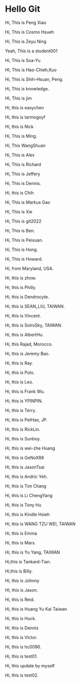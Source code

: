 # Hello Git

Hi, This is Peng Xiao

Hi, This is Cosmo Hsueh

Hi, This is Zeyu Ning

Yeah, This is a student001

Hi, This is Soa-Yu

HI, This is Hao-Chieh,Kuo

Hi, This is Shih-Hsuan, Peng.

Hi, This is knowledge.

HI, This is jim

Hi, this is easychen

Hi, this is tarmogoyf

Hi, this is Nick

Hi, This is Ming.

Hi, This WangShuan

Hi, This is Alex

Hi, This is Richard

Hi, This is Jeffery

Hi, This is Dennis.

Hi, this is Chih

Hi, This is Markus Gao

Hi, This is Xie

Hi, This is git2022

Hi, This is Ben.

Hi, This is Peixuan.

Hi, This is Hong.

Hi, This is Howard.

Hi, from Maryland, USA.

Hi, this is zhow.

Hi, this is Philly.

Hi, this is Dendrocyte.

Hi, this is SEAN_LIU, TAIWAN.

Hi, this is Vincent.

Hi, this is SolroSky, TAIWAN.

Hi, this is AlbertHu.

Hi, this Rajad, Morocco.

Hi, this is Jeremy Bao.

Hi, this is Ray.

Hi, this is Polo.

Hi, this is Leo.

Hi, this is Frank Wu.

Hi, this is YPINPIN.

Hi, this is Terry.

Hi, this is PeiHao, JP.

Hi, this is RickLin.

Hi, this is Sunboy.

Hi, this is wei-zhe Huang

Hi, this is GeNoX88

Hi, this is JasonTsai

Hi, this is Andric Yeh.

Hi, this is Tim Chang

Hi, this is Li ChengYang

Hi, this is Tony Hu

Hi, this is Kindle Hsieh

Hi, this is WANG TZU WEI, TAIWAN

Hi, this is Emma

Hi, this is Mars.

Hi, this is Yu Yang, TAIWAN

Hi,this is Tankard-Tian.

Hi,this is Billy.

Hi, this is Johnny

HI, this is Jason.

Hi, this is Reid.

Hi, this is Huang Yu Kai Taiwan

Hi, this is Huck.

Hi, this is Dennis

Hi, this is Victor.

Hi, this is hc0096.

Hi, this is test01.

Hi, this update by myself

Hi, this is test02.
